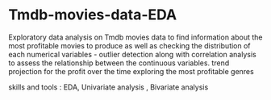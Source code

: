 # Tmdb-movies-data-EDA

Exploratory data analysis on Tmdb movies data to find information about 
the most profitable movies to produce as well as checking the distribution of each
numerical variables - outlier detection along with correlation analysis to assess the
relationship between the continuous variables. 
trend projection for the profit over the time 
exploring the most profitable genres 

skills and tools : 
EDA, Univariate analysis , Bivariate analysis
